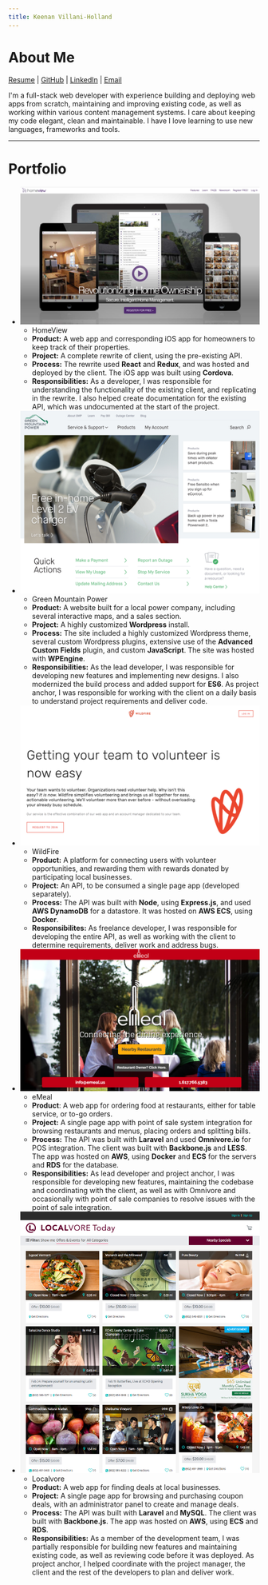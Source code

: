 ```yaml
---
title: Keenan Villani-Holland
---
```

# About Me
[Resume](assets/downloads/KeenanVillaniHolland.pdf) | [GitHub](http://github.com/kvillaniholland) | [LinkedIn](https://www.linkedin.com/in/keenan-villani-holland-a8381a69) | [Email](mailto:keenan@kvillaniholland.codes)

I'm a full-stack web developer with experience building and deploying web apps from scratch, maintaining and improving existing code, as well as working within various content management systems. I care about keeping my code elegant, clean and maintainable. I have I love learning to use new languages, frameworks and tools.

----------------------

# Portfolio
- ![HomeView](assets/images/homeview.png)
  - HomeView
  - **Product:** A web app and corresponding iOS app for homeowners to keep track of their properties.
  - **Project:** A complete rewrite of client, using the pre-existing API.
  - **Process:** The rewrite used **React** and **Redux**, and was hosted and deployed by the client. The iOS app was built using **Cordova**.
  - **Responsibilities:** As a developer, I was responsible for understanding the functionality of the existing client, and replicating in the rewrite. I also helped create documentation for the existing API, which was undocumented at the start of the project.
- ![Green Mountain Power](assets/images/gmp.jpg)
  - Green Mountain Power
  - **Product:** A website built for a local power company, including several interactive maps, and a sales section.
  - **Project:** A highly customized **Wordpress** install.
  - **Process:** The site included a highly customized Wordpress theme, several custom Wordpress plugins, extensive use of the  **Advanced Custom Fields** plugin, and custom **JavaScript**. The site was hosted with **WPEngine**.
  - **Responsibilities:** As the lead developer, I was responsible for developing new features and implementing new designs. I also modernized the build process and added support for **ES6**. As project anchor, I was responsible for working with the client on a daily basis to understand project requirements and deliver code.
- ![Wildfire](assets/images/wf.png)
  - WildFire
  - **Product:** A platform for connecting users with volunteer opportunities, and rewarding them with rewards donated by participating local businesses.
  - **Project:** An API, to be consumed a single page app (developed separately).
  - **Process:** The API was built with **Node**, using **Express.js**, and used **AWS DynamoDB** for a datastore. It was hosted on **AWS ECS**, using **Docker**.
  - **Responsibilites:** As freelance developer, I was responsible for developing the entire API, as well as working with the client to determine requirements, deliver work and address bugs.
- ![eMeal](assets/images/emeal.png)
  - eMeal
  - **Product**: A web app for ordering food at restaurants, either for table service, or to-go orders.
  - **Project:** A single page app with point of sale system integration for browsing restaurants and menus, placing orders and splitting bills.
  - **Process:** The API was built with **Laravel** and used **Omnivore.io** for POS integration. The client was built with **Backbone.js** and **LESS**. The app was hosted on **AWS**, using **Docker** and **ECS** for the servers and **RDS** for the database.
  - **Responsibilities:** As lead developer and project anchor, I was responsible for developing new features, maintaining the codebase and coordinating with the client, as well as with Omnivore and occasionally with point of sale companies to resolve issues with the point of sale integration.
- ![Localvore](assets/images/localvore.png)
  - Localvore  
  - **Product:** A web app for finding deals at local businesses.
  - **Project:** A single page app for browsing and purchasing coupon deals, with an administrator panel to create and manage deals.
  - **Process:** The API was built with **Laravel** and **MySQL**. The client was built with **Backbone.js**. The app was hosted on **AWS**, using **ECS** and **RDS**.
  - **Responsibilities:** As a member of the development team, I was partially responsible for building new features and maintaining existing code, as well as reviewing code before it was deployed. As project anchor, I helped coordinate with the project manager, the client and the rest of the developers to plan and deliver work.
